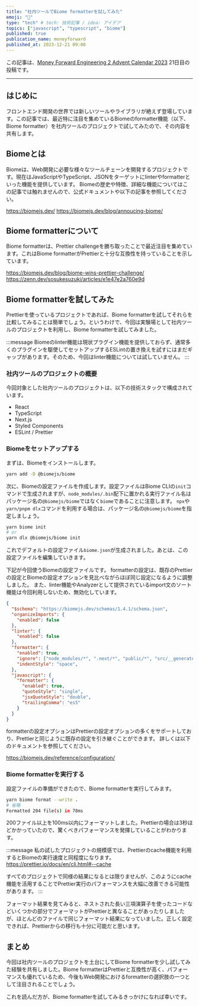 ```yaml
---
title: "社内ツールでBiome formatterを試してみた"
emoji: "🚀"
type: "tech" # tech: 技術記事 / idea: アイデア
topics: ["javascript", "typescript", "biome"]
published: true
publication_name: moneyforward
published_at: 2023-12-21 09:00
---
```


この記事は、[Money Forward Engineering 2 Advent Calendar 2023](https://adventar.org/calendars/9263) 21日目の投稿です。

---

## はじめに

フロントエンド開発の世界では新しいツールやライブラリが絶えず登場しています。この記事では、最近特に注目を集めているBiomeのformatter機能（以下、Biome formatter）を社内ツールのプロジェクトで試してみたので、その内容を共有します。

## Biomeとは

Biomeは、Web開発に必要な様々なツールチェーンを開発するプロジェクトです。現在はJavaScriptやTypeScript、JSONをターゲットにlinterやformatterといった機能を提供しています。
Biomeの歴史や特徴、詳細な機能についてはこの記事では触れませんので、公式ドキュメントや以下の記事を参照してください。

https://biomejs.dev/
https://biomejs.dev/blog/annoucing-biome/

## Biome formatterについて

Biome formatterは、Prettier challengeを勝ち取ったことで最近注目を集めています。これはBiome formatterがPrettierと十分な互換性を持っていることを示しています。

https://biomejs.dev/blog/biome-wins-prettier-challenge/
https://zenn.dev/sosukesuzuki/articles/e1e47e2a760e9d

## Biome formatterを試してみた

Prettierを使っているプロジェクトであれば、Biome formatterを試してそれらを比較してみることは簡単でしょう。というわけで、今回は実験場として社内ツールのプロジェクトを利用し、Biome formatterを試してみました。

:::message
Biomeのlinter機能は現状プラグイン機能を提供しておらず、通常多くのプラグインを駆使してセットアップするESLintの置き換えを試すにはまだギャップがあります。そのため、今回はlinter機能については試していません。
:::

### 社内ツールのプロジェクトの概要

今回対象とした社内ツールのプロジェクトは、以下の技術スタックで構成されています。

- React
- TypeScript
- Next.js
- Styled Components
- ESLint / Prettier

### Biomeをセットアップする

まずは、Biomeをインストールします。

```bash
yarn add -D @biomejs/biome
```

次に、Biomeの設定ファイルを作成します。設定ファイルはBiome CLIの`init`コマンドで生成されますが、`node_modules/.bin`配下に置かれる実行ファイル名はパッケージ名の`@biomejs/biome`ではなく`biome`であることに注意します。
`npx`や`yarn/pnpm dlx`コマンドを利用する場合は、パッケージ名の`@biomejs/biome`を指定しましょう。

```bash
yarn biome init
# or
yarn dlx @biomejs/biome init
```

これでデフォルトの設定ファイル`biome.json`が生成されました。あとは、この設定ファイルを編集していきます。

下記が今回使うBiomeの設定ファイルです。
formatterの設定は、既存のPrettierの設定とBiomeの設定オプションを見比べながらほぼ同じ設定になるように調整しました。
また、linter機能やAnalyzerとして提供されているimport文のソート機能は今回利用しないため、無効化しています。

```json
{
  "$schema": "https://biomejs.dev/schemas/1.4.1/schema.json",
  "organizeImports": {
    "enabled": false
  },
  "linter": {
    "enabled": false
  },
  "formatter": {
    "enabled": true,
    "ignore": ["node_modules/*", ".next/*", "public/*", "src/__generated__/*"],
    "indentStyle": "space",
  },
  "javascript": {
    "formatter": {
      "enabled": true,
      "quoteStyle": "single",
      "jsxQuoteStyle": "double",
      "trailingComma": "es5"
    }
  }
}
```

formatterの設定オプションはPrettierの設定オプションの多くをサポートしており、Prettierと同じように既存の設定を引き継ぐことができます。
詳しくは以下のドキュメントを参照してください。

https://biomejs.dev/reference/configuration/

### Biome formatterを実行する

設定ファイルの準備ができたので、Biome formatterを実行してみます。

```bash
yarn biome format --write .
# 省略
Formatted 204 file(s) in 78ms
```

200ファイル以上を100ms以内にフォーマットしました。Prettierの場合は3秒ほどかかっていたので、驚くべきパフォーマンスを発揮していることがわかります。

:::message
私の試したプロジェクトの規模感では、Prettierのcache機能を利用するとBiomeの実行速度と同程度になります。
https://prettier.io/docs/en/cli.html#--cache

すべてのプロジェクトで同様の結果になるとは限りませんが、このようにcache機能を活用することでPrettier実行のパフォーマンスを大幅に改善できる可能性があります。
:::

フォーマット結果を見てみると、ネストされた長い三項演算子を使ったコードなどいくつかの部分でフォーマットがPrettierと異なることがあったりしましたが、ほとんどのファイルで同じフォーマット結果になっていました。正しく設定できれば、Prettierからの移行も十分に可能だと思います。

## まとめ

今回は社内ツールのプロジェクトを土台にしてBiome formatterを少し試してみた経験を共有しました。Biome formatterはPrettierと互換性が高く、パフォーマンスも優れているため、今後もWeb開発におけるformatterの選択肢の一つとして注目されることでしょう。

これを読んだ方が、Biome formatterを試してみるきっかけになれば幸いです。
